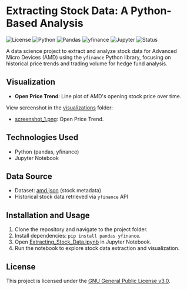 # Extracting Stock Data: A Python-Based Analysis

![License](https://img.shields.io/badge/License-GNU%20GPL%20v3.0-blue.svg)
![Python](https://img.shields.io/badge/Python-3.11-3776AB?style=flat&logo=python&logoColor=white)
![Pandas](https://img.shields.io/badge/Pandas-2.2.3-150458?style=flat&logo=pandas&logoColor=white)
![yfinance](https://img.shields.io/badge/yfinance-0.2.44-FF4500?style=flat&logo=yahoo&logoColor=white)
![Jupyter](https://img.shields.io/badge/Jupyter-Notebook-F37626?style=flat&logo=jupyter&logoColor=white)
![Status](https://img.shields.io/badge/Status-Completed-green)

A data science project to extract and analyze stock data for Advanced Micro Devices (AMD) using the `yfinance` Python library, focusing on historical price trends and trading volume for hedge fund analysis.

## Visualization
- **Open Price Trend**: Line plot of AMD's opening stock price over time.

View screenshot in the [visualizations](visualizations/) folder:
- [screenshot_1.png](visualizations/screenshot_1.png): Open Price Trend.

## Technologies Used
- Python (pandas, yfinance)
- Jupyter Notebook

## Data Source
- Dataset: [amd.json](data/amd.json) (stock metadata)
- Historical stock data retrieved via `yfinance` API

## Installation and Usage
1. Clone the repository and navigate to the project folder.
2. Install dependencies: `pip install pandas yfinance`.
3. Open [Extracting_Stock_Data.ipynb](Extracting_Stock_Data.ipynb) in Jupyter Notebook.
4. Run the notebook to explore stock data extraction and visualization.

## License
This project is licensed under the [GNU General Public License v3.0](LICENSE).
